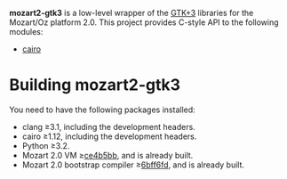 **mozart2-gtk3** is a low-level wrapper of the [GTK+3](http://www.gtk.org/) libraries for the Mozart/Oz platform 2.0. This project provides C-style API to the following modules:

* [cairo](http://cairographics.org/)

# Building mozart2-gtk3

You need to have the following packages installed:

* clang ≥3.1, including the development headers.
* cairo ≥1.12, including the development headers.
* Python ≥3.2.
* Mozart 2.0 VM ≥[ce4b5bb](https://github.com/mozart/mozart2/commit/ce4b5bb), and is already built.
* Mozart 2.0 bootstrap compiler ≥[6bff6fd](https://github.com/mozart/mozart2-bootcompiler/commit/6bff6fd), and is already built.

